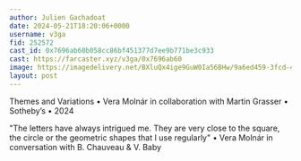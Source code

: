 ```yaml
---
author: Julien Gachadoat
date: 2024-05-21T18:20:06+0000
username: v3ga
fid: 252572
cast_id: 0x7696ab60b058cc86bf451377d7ee9b771be3c933
cast: https://farcaster.xyz/v3ga/0x7696ab60
image: https://imagedelivery.net/BXluQx4ige9GuW0Ia56BHw/9a6ed459-3fcd-42c2-0d5e-79e7eff46100/original
layout: post
---
```


Themes and Variations • Vera Molnár in collaboration with Martin Grasser • Sotheby’s • 2024

"The letters have always intrigued me. They are very close to the square, the circle or the geometric shapes that I use regularly" • Vera Molnár in conversation with B. Chauveau & V. Baby

<img src='https://imagedelivery.net/BXluQx4ige9GuW0Ia56BHw/9a6ed459-3fcd-42c2-0d5e-79e7eff46100/original' alt='' referrerpolicy='no-referrer'/>
<img src='https://imagedelivery.net/BXluQx4ige9GuW0Ia56BHw/f485c447-c025-4ce5-7a1d-0c299fd9a600/original' alt='' referrerpolicy='no-referrer'/>
